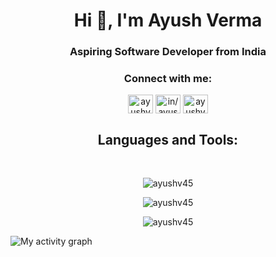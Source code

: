 <h1 align="center">Hi 👋, I'm Ayush Verma</h1>
<h3 align="center">Aspiring Software Developer from India</h3>

<h3 align="center">Connect with me:</h3>
<p align="center">
<a href="https://twitter.com/ayushv45" target="blank"><img align="center" src="https://raw.githubusercontent.com/rahuldkjain/github-profile-readme-generator/master/src/images/icons/Social/twitter.svg" alt="ayushv45" height="30" width="40" /></a>
<a href="https://linkedin.com/in/in/ayush-verma-0407bb21b/" target="blank"><img align="center" src="https://raw.githubusercontent.com/rahuldkjain/github-profile-readme-generator/master/src/images/icons/Social/linked-in-alt.svg" alt="in/ayush-verma-0407bb21b/" height="30" width="40" /></a>
<a href="https://instagram.com/ayushv45" target="blank"><img align="center" src="https://raw.githubusercontent.com/rahuldkjain/github-profile-readme-generator/master/src/images/icons/Social/instagram.svg" alt="ayushv45" height="30" width="40" /></a>

</p>
<h2 align="center">Languages and Tools:</h2>
<p><img  src="https://img.shields.io/badge/java-%23ED8B00.svg?style=for-the-badge&logo=java&logoColor=white" alt="">
<img  src="https://img.shields.io/badge/html5-%23E34F26.svg?style=for-the-badge&logo=html5&logoColor=white" alt="">
<img  src="https://img.shields.io/badge/css3-%231572B6.svg?style=for-the-badge&logo=css3&logoColor=white" alt="">
<img  src="https://img.shields.io/badge/bootstrap-%23563D7C.svg?style=for-the-badge&logo=bootstrap&logoColor=white" alt="">
<img  src="https://img.shields.io/badge/javascript-%23323330.svg?style=for-the-badge&logo=javascript&logoColor=%23F7DF1E" alt="">
<img  src="https://img.shields.io/badge/jquery-%230769AD.svg?style=for-the-badge&logo=jquery&logoColor=white" alt=""> 
<img  src="https://img.shields.io/badge/git-%23F05033.svg?style=for-the-badge&logo=git&logoColor=white" alt="">
<img  src="https://img.shields.io/badge/node.js-6DA55F?style=for-the-badge&logo=node.js&logoColor=white" alt="">
<img src="https://img.shields.io/badge/NPM-%23000000.svg?style=for-the-badge&logo=npm&logoColor=white" alt="">
<img src="https://img.shields.io/badge/express.js-%23404d59.svg?style=for-the-badge&logo=express&logoColor=%2361DAFB" alt=""></p>

<p align="center"><img src="https://github-readme-stats.vercel.app/api/top-langs?username=ayushv45&show_icons=true&&locale=en&layout=compact" alt="ayushv45" /> </p>

<p align="center"><img src="https://github-readme-stats.vercel.app/api?username=ayushv45&show_icons=true&theme=tokyonight&locale=en" alt="ayushv45" /></p>

<p align="center"><img  src="https://github-readme-streak-stats.herokuapp.com/?user=ayushv45&" alt="ayushv45" /></p>

<!--<p align="center"> <a href="https://github.com/ryo-ma/github-profile-trophy"><img src="https://github-profile-trophy.vercel.app/?username=ayushv45&" alt="ayushv45" /></a> </p> -->

![My activity graph](https://activity-graph.herokuapp.com/graph?username=karn21&theme=github&custom_title=My%20activity%20graph)
